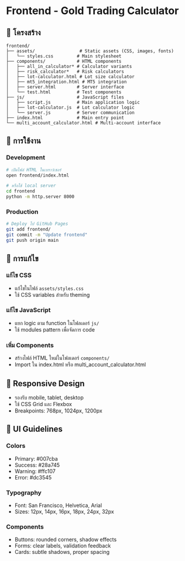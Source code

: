 # Frontend - Gold Trading Calculator

## 📁 โครงสร้าง

```
frontend/
├── assets/                 # Static assets (CSS, images, fonts)
│   └── styles.css         # Main stylesheet
├── components/            # HTML components
│   ├── all_in_calculator* # Calculator variants
│   ├── risk_calculator*   # Risk calculators
│   ├── lot-calculator.html # Lot size calculator
│   ├── mt5_integration.html # MT5 integration
│   ├── server.html        # Server interface
│   └── test.html          # Test components
├── js/                    # JavaScript files
│   ├── script.js          # Main application logic
│   ├── lot-calculator.js  # Lot calculator logic
│   └── server.js          # Server communication
├── index.html             # Main entry point
└── multi_account_calculator.html # Multi-account interface
```

## 🚀 การใช้งาน

### Development
```bash
# เปิดไฟล์ HTML ในเบราว์เซอร์
open frontend/index.html

# หรือใช้ local server
cd frontend
python -m http.server 8000
```

### Production
```bash
# Deploy ไป GitHub Pages
git add frontend/
git commit -m "Update frontend"
git push origin main
```

## 🔧 การแก้ไข

### แก้ไข CSS
- แก้ไขในไฟล์ `assets/styles.css`
- ใช้ CSS variables สำหรับ theming

### แก้ไข JavaScript
- แยก logic ตาม function ในโฟลเดอร์ `js/`
- ใช้ modules pattern เพื่อจัดการ code

### เพิ่ม Components
- สร้างไฟล์ HTML ใหม่ในโฟลเดอร์ `components/`
- Import ใน index.html หรือ multi_account_calculator.html

## 📱 Responsive Design

- รองรับ mobile, tablet, desktop
- ใช้ CSS Grid และ Flexbox
- Breakpoints: 768px, 1024px, 1200px

## 🎨 UI Guidelines

### Colors
- Primary: #007cba
- Success: #28a745
- Warning: #ffc107
- Error: #dc3545

### Typography
- Font: San Francisco, Helvetica, Arial
- Sizes: 12px, 14px, 16px, 18px, 24px, 32px

### Components
- Buttons: rounded corners, shadow effects
- Forms: clear labels, validation feedback
- Cards: subtle shadows, proper spacing
